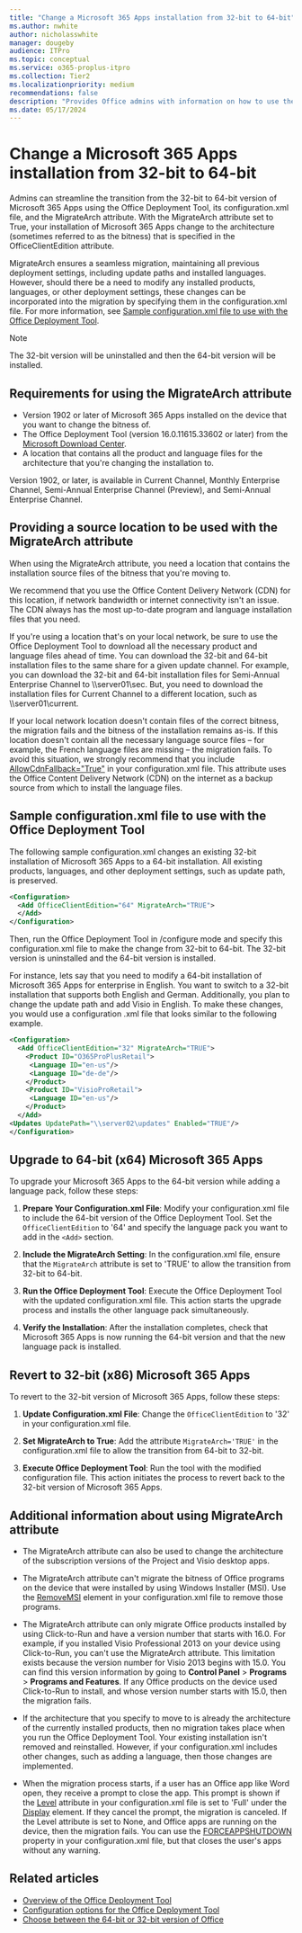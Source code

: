 ```yaml
---
title: "Change a Microsoft 365 Apps installation from 32-bit to 64-bit"
ms.author: nwhite
author: nicholasswhite
manager: dougeby
audience: ITPro
ms.topic: conceptual
ms.service: o365-proplus-itpro
ms.collection: Tier2
ms.localizationpriority: medium
recommendations: false
description: "Provides Office admins with information on how to use the MigrateArch attribute to change the bitness of an existing installation of Microsoft 365 Apps, such as from 32-bit to 64-bit."
ms.date: 05/17/2024
---
```


# Change a Microsoft 365 Apps installation from 32-bit to 64-bit

Admins can streamline the transition from the 32-bit to 64-bit version of Microsoft 365 Apps using the Office Deployment Tool, its configuration.xml file, and the MigrateArch attribute. With the MigrateArch attribute set to True, your installation of Microsoft 365 Apps change to the architecture (sometimes referred to as the bitness) that is specified in the OfficeClientEdition attribute.

MigrateArch ensures a seamless migration, maintaining all previous deployment settings, including update paths and installed languages. However, should there be a need to modify any installed products, languages, or other deployment settings, these changes can be incorporated into the migration by specifying them in the configuration.xml file. For more information, see [Sample configuration.xml file to use with the Office Deployment Tool](#sample-configurationxml-file-to-use-with-the-office-deployment-tool).

> [!NOTE]
> The 32-bit version will be uninstalled and then the 64-bit version will be installed.

## Requirements for using the MigrateArch attribute

- Version 1902 or later of Microsoft 365 Apps installed on the device that you want to change the bitness of.
- The Office Deployment Tool (version 16.0.11615.33602 or later) from the [Microsoft Download Center](https://www.microsoft.com/download/details.aspx?id=49117).
- A location that contains all the product and language files for the architecture that you're changing the installation to.

Version 1902, or later, is available in Current Channel, Monthly Enterprise Channel, Semi-Annual Enterprise Channel (Preview), and Semi-Annual Enterprise Channel.

## Providing a source location to be used with the MigrateArch attribute

When using the MigrateArch attribute, you need a location that contains the installation source files of the bitness that you're moving to.

We recommend that you use the Office Content Delivery Network (CDN) for this location, if network bandwidth or internet connectivity isn't an issue. The CDN  always has the most up-to-date program and language installation files that you need.

If you're using a location that's on your local network, be sure to use the Office Deployment Tool to download all the necessary product and language files ahead of time. You can download the 32-bit and 64-bit installation files to the same share for a given update channel. For example, you can download the 32-bit and 64-bit installation files for Semi-Annual Enterprise Channel to \\\\server01\\sec. But, you need to download the installation files for Current Channel to a different location, such as \\\\server01\\current.

If your local network location doesn't contain files of the correct bitness, the migration fails and the bitness of the installation remains as-is. If this location doesn't contain all the necessary language source files – for example, the French language files are missing – the migration fails. To avoid this situation, we strongly recommend that you include [AllowCdnFallback="True"](office-deployment-tool-configuration-options.md#allowcdnfallback-attribute-part-of-add-element) in your configuration.xml file. This attribute uses the Office Content Delivery Network (CDN) on the internet as a backup source from which to install the language files.

## Sample configuration.xml file to use with the Office Deployment Tool

The following sample configuration.xml changes an existing 32-bit installation of Microsoft 365 Apps to a 64-bit installation. All existing products, languages, and other deployment settings, such as update path, is preserved.

```xml
<Configuration>
  <Add OfficeClientEdition="64" MigrateArch="TRUE">
  </Add>
</Configuration>
```

Then, run the Office Deployment Tool in /configure mode and specify this configuration.xml file to make the change from 32-bit to 64-bit. The 32-bit version is uninstalled and the 64-bit version is installed.

For instance, lets say that you need to modify a 64-bit installation of Microsoft 365 Apps for enterprise in English. You want to switch to a 32-bit installation that supports both English and German. Additionally, you plan to change the update path and add Visio in English. To make these changes, you would use a configuration .xml file that looks similar to the following example.

```xml
<Configuration>
  <Add OfficeClientEdition="32" MigrateArch="TRUE">
    <Product ID="O365ProPlusRetail">
     <Language ID="en-us"/>
     <Language ID="de-de"/>
    </Product>
    <Product ID="VisioProRetail">
     <Language ID="en-us"/>
    </Product>
  </Add>
<Updates UpdatePath="\\server02\updates" Enabled="TRUE"/>
</Configuration>
```

## Upgrade to 64-bit (x64) Microsoft 365 Apps

To upgrade your Microsoft 365 Apps to the 64-bit version while adding a language pack, follow these steps:

1. **Prepare Your Configuration.xml File**: Modify your configuration.xml file to include the 64-bit version of the Office Deployment Tool. Set the `OfficeClientEdition` to '64' and specify the language pack you want to add in the `<Add>` section.

2. **Include the MigrateArch Setting**: In the configuration.xml file, ensure that the `MigrateArch` attribute is set to 'TRUE' to allow the transition from 32-bit to 64-bit.

3. **Run the Office Deployment Tool**: Execute the Office Deployment Tool with the updated configuration.xml file. This action starts the upgrade process and installs the other language pack simultaneously.

4. **Verify the Installation**: After the installation completes, check that Microsoft 365 Apps is now running the 64-bit version and that the new language pack is installed.

## Revert to 32-bit (x86) Microsoft 365 Apps

To revert to the 32-bit version of Microsoft 365 Apps, follow these steps:

1. **Update Configuration.xml File**: Change the `OfficeClientEdition` to '32' in your configuration.xml file.

2. **Set MigrateArch to True**: Add the attribute `MigrateArch='TRUE'` in the configuration.xml file to allow the transition from 64-bit to 32-bit.

3. **Execute Office Deployment Tool**: Run the tool with the modified configuration file. This action initiates the process to revert back to the 32-bit version of Microsoft 365 Apps.

## Additional information about using MigrateArch attribute

- The MigrateArch attribute can also be used to change the architecture of the subscription versions of the Project and Visio desktop apps.

- The MigrateArch attribute can't migrate the bitness of Office programs on the device that were installed by using Windows Installer (MSI). Use the [RemoveMSI](upgrade-from-msi-version.md) element in your configuration.xml file to remove those programs.

- The MigrateArch attribute can only migrate Office products installed by using Click-to-Run and have a version number that starts with 16.0. For example, if you installed Visio Professional 2013 on your device using Click-to-Run, you can't use the MigrateArch attribute. This limitation exists because the version number for Visio 2013 begins with 15.0. You can find this version information by going to **Control Panel** > **Programs** > **Programs and Features**. If any Office products on the device used Click-to-Run to install, and whose version number starts with 15.0, then the migration fails.

- If the architecture that you specify to move to is already the architecture of the currently installed products, then no migration takes place when you run the Office Deployment Tool. Your existing installation isn't removed and reinstalled. However, if your configuration.xml includes other changes, such as adding a language, then those changes are implemented.

- When the migration process starts, if a user has an Office app like Word open, they receive a prompt to close the app. This prompt is shown if the [Level](office-deployment-tool-configuration-options.md#level-attribute-part-of-display-element) attribute in your configuration.xml file is set to 'Full' under the [Display](office-deployment-tool-configuration-options.md#display-element) element. If they cancel the prompt, the migration is canceled. If the Level attribute is set to None, and Office apps are running on the device, then the migration fails. You can use the [FORCEAPPSHUTDOWN](office-deployment-tool-configuration-options.md#forceappshutdown-property-part-of-property-element) property in your configuration.xml file, but that closes the user's apps without any warning.

## Related articles

- [Overview of the Office Deployment Tool](overview-office-deployment-tool.md)
- [Configuration options for the Office Deployment Tool](office-deployment-tool-configuration-options.md)
- [Choose between the 64-bit or 32-bit version of Office](https://support.microsoft.com/office/2dee7807-8f95-4d0c-b5fe-6c6f49b8d261)
